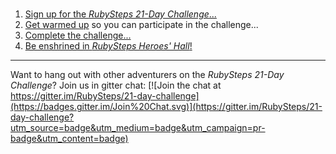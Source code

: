 #

1. [Sign up for the *RubySteps 21-Day Challenge*...](http://www.rubysteps.com)
2. [Get warmed up](1_warmup/README.md) so you can participate in the challenge...
3. [Complete the challenge...](2_adventures/README.md)
4. [Be enshrined in *RubySteps Heroes' Hall*!](3_heroes/README.md)

----

Want to hang out with other adventurers on the *RubySteps 21-Day Challenge*? Join us in gitter chat: [![Join the chat at https://gitter.im/RubySteps/21-day-challenge](https://badges.gitter.im/Join%20Chat.svg)](https://gitter.im/RubySteps/21-day-challenge?utm_source=badge&utm_medium=badge&utm_campaign=pr-badge&utm_content=badge)

